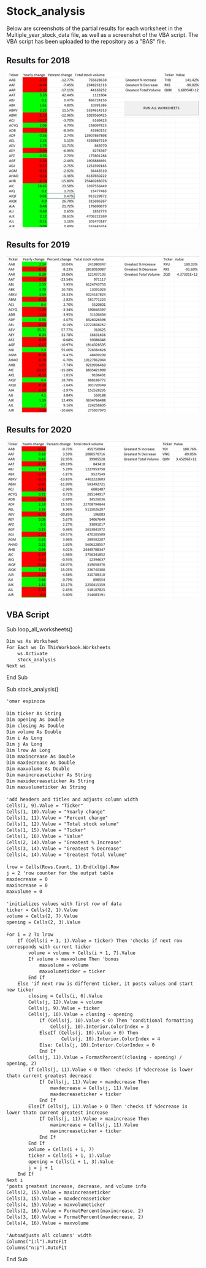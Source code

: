 # Stock_analysis
Below are screenshots of the partial results for each worksheet in the Multiple_year_stock_data file, as well as a screenshot of the VBA script. The VBA script has been uploaded to the repository as a "BAS" file. 
## Results for 2018
![image](results_screenshots/2018.png)
<br>
## Results for 2019
![image](results_screenshots/2019.png)
<br>
## Results for 2020
![image](results_screenshots/2020.png)
<br>
## VBA Script

Sub loop_all_worksheets()

    Dim ws As Worksheet
    For Each ws In ThisWorkbook.Worksheets
        ws.Activate
        stock_analysis
    Next ws
End Sub

Sub stock_analysis()

    'omar espinoza
  
    Dim ticker As String
    Dim opening As Double
    Dim closing As Double
    Dim volume As Double
    Dim i As Long
    Dim j As Long
    Dim lrow As Long
    Dim maxincrease As Double
    Dim maxdecrease As Double
    Dim maxvolume As Double
    Dim maxincreaseticker As String
    Dim maxidecreaseticker As String
    Dim maxvolumeticker As String
    
    'add headers and titles and adjusts column width
    Cells(1, 9).Value = "Ticker"
    Cells(1, 10).Value = "Yearly change"
    Cells(1, 11).Value = "Percent change"
    Cells(1, 12).Value = "Total stock volume"
    Cells(1, 15).Value = "Ticker"
    Cells(1, 16).Value = "Value"
    Cells(2, 14).Value = "Greatest % Increase"
    Cells(3, 14).Value = "Greatest % Decrease"
    Cells(4, 14).Value = "Greatest Total Volume"
    
    lrow = Cells(Rows.Count, 1).End(xlUp).Row
    j = 2 'row counter for the output table
    maxdecrease = 0
    maxincrease = 0
    maxvolume = 0
    
    'initializes values with first row of data
    ticker = Cells(2, 1).Value
    volume = Cells(2, 7).Value
    opening = Cells(2, 3).Value
     
    For i = 2 To lrow
        If (Cells(i + 1, 1).Value = ticker) Then 'checks if next row corresponds with current ticker
            volume = volume + Cells(i + 1, 7).Value
            If volume > maxvolume Then 'bonus
                maxvolume = volume
                maxvolumeticker = ticker
            End If
        Else 'if next row is different ticker, it posts values and start new ticker
            closing = Cells(i, 6).Value
            Cells(j, 12).Value = volume
            Cells(j, 9).Value = ticker
            Cells(j, 10).Value = closing - opening
                If (Cells(j, 10).Value < 0) Then 'conditional formatting
                    Cells(j, 10).Interior.ColorIndex = 3
                ElseIf (Cells(j, 10).Value > 0) Then
                        Cells(j, 10).Interior.ColorIndex = 4
                Else: Cells(j, 10).Interior.ColorIndex = 0
                End If
            Cells(j, 11).Value = FormatPercent((closing - opening) / opening, 2)
            If Cells(j, 11).Value < 0 Then 'checks if %decrease is lower thatn current greatest decrease
                If Cells(j, 11).Value < maxdecrease Then
                    maxdecrease = Cells(j, 11).Value
                    maxdecreaseticker = ticker
                End If
            ElseIf Cells(j, 11).Value > 0 Then 'checks if %decrease is lower thatn current greatest increase
                If Cells(j, 11).Value > maxincrease Then
                    maxincrease = Cells(j, 11).Value
                    maxincreaseticker = ticker
                End If
            End If
            volume = Cells(i + 1, 7)
            ticker = Cells(i + 1, 1).Value
            opening = Cells(i + 1, 3).Value
            j = j + 1
        End If
    Next i
    'posts greatest increase, decrease, and volume info
    Cells(2, 15).Value = maxincreaseticker
    Cells(3, 15).Value = maxdecreaseticker
    Cells(4, 15).Value = maxvolumeticker
    Cells(2, 16).Value = FormatPercent(maxincrease, 2)
    Cells(3, 16).Value = FormatPercent(maxdecrease, 2)
    Cells(4, 16).Value = maxvolume
    
    'Autoadjusts all columns' width
    Columns("i:l").AutoFit
    Columns("n:p").AutoFit
        
End Sub